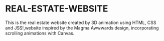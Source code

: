 # REAL-ESTATE-WEBSITE
This is the real estate website created by 3D animation using HTML, CSS  and JSS!,website inspired by the Magma Awwwards design, incorporating scrolling animations with Canvas.

